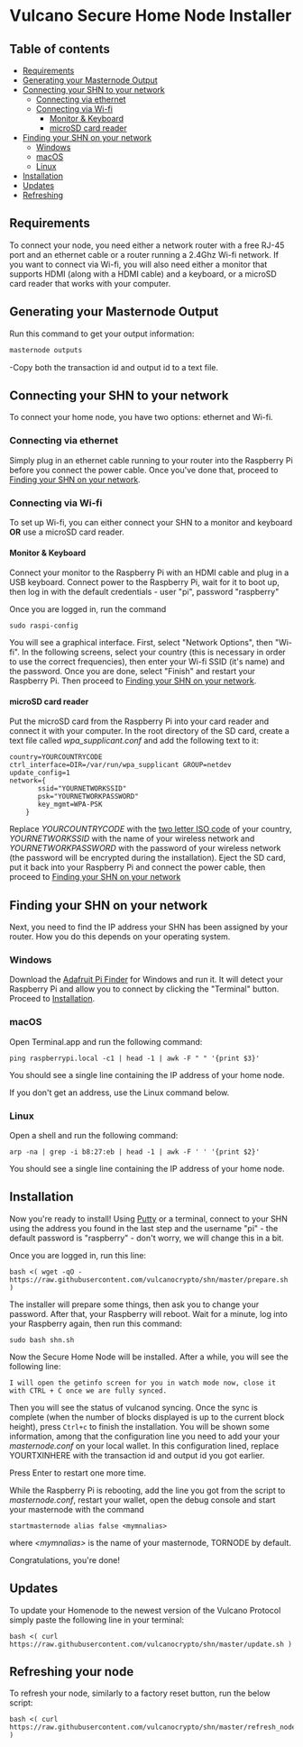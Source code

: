# Vulcano Secure Home Node Installer

## Table of contents

- [Requirements](#requirements)
- [Generating your Masternode Output](#generating-your-masternode-output)
- [Connecting your SHN to your network](#connecting-your-shn-to-your-network)
  - [Connecting via ethernet](#connecting-via-ethernet)
  - [Connecting via Wi-fi](#connecting-via-wi-fi)
    - [Monitor & Keyboard](#monitor---keyboard)
    - [microSD card reader](#microsd-card-reader)
- [Finding your SHN on your network](#finding-your-shn-on-your-network)
  - [Windows](#windows)
  - [macOS](#macos)
  - [Linux](#linux)
- [Installation](#installation)
- [Updates](#updates)
- [Refreshing](#refreshing-your-node)

## Requirements

To connect your node, you need either a network router with a free RJ-45 port and an ethernet cable or a router running a 2.4Ghz Wi-fi network. If you want to connect via Wi-fi, you will also need either a monitor that supports HDMI (along with a HDMI cable) and a keyboard, or a microSD card reader that works with your computer.

## Generating your Masternode Output

Run this command to get your output information:

```bash
masternode outputs
```

-Copy both the transaction id and output id to a text file.

## Connecting your SHN to your network

To connect your home node, you have two options: ethernet and Wi-fi.

### Connecting via ethernet

Simply plug in an ethernet cable running to your router into the Raspberry Pi before you connect the power cable. Once you've done that, proceed to [Finding your SHN on your network](#finding-your-shn-on-your-network).

### Connecting via Wi-fi

To set up Wi-fi, you can either connect your SHN to a monitor and keyboard **OR** use a microSD card reader.

#### Monitor & Keyboard

Connect your monitor to the Raspberry Pi with an HDMI cable and plug in a USB keyboard. Connect power to the Raspberry Pi, wait for it to boot up, then log in with the default credentials - user "pi", password "raspberry"

Once you are logged in, run the command

```
sudo raspi-config
```

You will see a graphical interface. First, select "Network Options", then "Wi-fi". In the following screens, select your country (this is necessary in order to use the correct frequencies), then enter your Wi-fi SSID (it's name) and the password. Once you are done, select "Finish" and restart your Raspberry Pi. Then proceed to [Finding your SHN on your network](#finding-your-shn-on-your-network).

#### microSD card reader

Put the microSD card from the Raspberry Pi into your card reader and connect it with your computer. In the root directory of the SD card, create a text file called _wpa_supplicant.conf_ and add the following text to it:

```
country=YOURCOUNTRYCODE
ctrl_interface=DIR=/var/run/wpa_supplicant GROUP=netdev update_config=1
network={
       ssid="YOURNETWORKSSID"
       psk="YOURNETWORKPASSWORD"
       key_mgmt=WPA-PSK
    }
```

Replace _YOURCOUNTRYCODE_ with the [two letter ISO code](https://en.wikipedia.org/wiki/ISO_3166-1#Current_codes) of your country, _YOURNETWORKSSID_ with the name of your wireless network and _YOURNETWORKPASSWORD_ with the password of your wireless network (the password will be encrypted during the installation). Eject the SD card, put it back into your Raspberry Pi and connect the power cable, then proceed to [Finding your SHN on your network](#finding-your-shn-on-your-network)

## Finding your SHN on your network

Next, you need to find the IP address your SHN has been assigned by your router. How you do this depends on your operating system.

### Windows

Download the [Adafruit Pi Finder](https://github.com/adafruit/Adafruit-Pi-Finder/releases) for Windows and run it. It will detect your Raspberry Pi and allow you to connect by clicking the "Terminal" button. Proceed to [Installation](#installation).

### macOS

Open Terminal.app and run the following command:

```
ping raspberrypi.local -c1 | head -1 | awk -F " " '{print $3}'
```

You should see a single line containing the IP address of your home node.

If you don't get an address, use the Linux command below.

### Linux

Open a shell and run the following command:

```
arp -na | grep -i b8:27:eb | head -1 | awk -F ' ' '{print $2}'
```

You should see a single line containing the IP address of your home node.

## Installation

Now you're ready to install! Using [Putty](https://www.putty.org/) or a terminal, connect to your SHN using the address you found in the last step and the username "pi" - the default password is "raspberry" - don't worry, we will change this in a bit.

Once you are logged in, run this line:

```
bash <( wget -qO - https://raw.githubusercontent.com/vulcanocrypto/shn/master/prepare.sh )
```

The installer will prepare some things, then ask you to change your password. After that, your Raspberry will reboot.
Wait for a minute, log into your Raspberry again, then run this command:

```
sudo bash shn.sh
```

Now the Secure Home Node will be installed. After a while, you will see the following line:

```
I will open the getinfo screen for you in watch mode now, close it with CTRL + C once we are fully synced.
```

Then you will see the status of vulcanod syncing. Once the sync is complete (when the number of blocks displayed is up to the current block height), press `Ctrl+c` to finish the installation. You will be shown some information, among that the configuration line you need to add your your _masternode.conf_ on your local wallet. In this configuration lined, replace YOURTXINHERE with the transaction id and output id you got earlier.

Press Enter to restart one more time.

While the Raspberry Pi is rebooting, add the line you got from the script to _masternode.conf_, restart your wallet, open the debug console and start your masternode with the command

```
startmasternode alias false <mymnalias>
```

where _<mymnalias\>_ is the name of your masternode, TORNODE by default.

Congratulations, you're done!

## Updates

To update your Homenode to the newest version of the Vulcano Protocol simply paste the following line in your terminal:

```
bash <( curl https://raw.githubusercontent.com/vulcanocrypto/shn/master/update.sh )
```

## Refreshing your node

To refresh your node, similarly to a factory reset button, run the below script:

```
bash <( curl https://raw.githubusercontent.com/vulcanocrypto/shn/master/refresh_node.sh )
```
